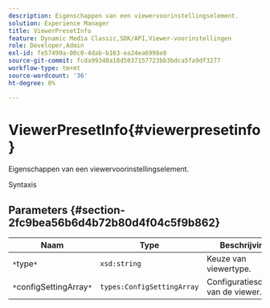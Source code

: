 ```yaml
---
description: Eigenschappen van een viewervoorinstellingselement.
solution: Experience Manager
title: ViewerPresetInfo
feature: Dynamic Media Classic,SDK/API,Viewer-voorinstellingen
role: Developer,Admin
exl-id: fe57499a-00c0-4dab-b163-ea24ea6998e8
source-git-commit: fcda99340a18d5037157723bb3bdca5fa9df3277
workflow-type: tm+mt
source-wordcount: '36'
ht-degree: 0%

---
```


# ViewerPresetInfo{#viewerpresetinfo}

Eigenschappen van een viewervoorinstellingselement.

Syntaxis

## Parameters {#section-2fc9bea56b6d4b72b80d4f04c5f9b862}

| Naam | Type | Beschrijving |
|---|---|---|
| `*`type`*` | `xsd:string` | Keuze van viewertype. |
| `*`configSettingArray`*` | `types:ConfigSettingArray` | Configuratiescherm van de viewer. |
